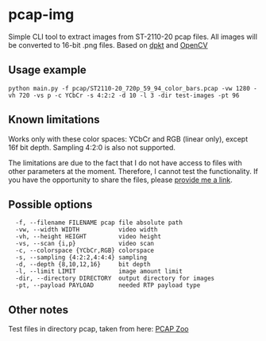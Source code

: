 # pcap-img
Simple CLI tool to extract images from ST-2110-20 pcap files. All images will be converted to 16-bit .png files. Based on [dpkt](https://github.com/kbandla/dpkt) and [OpenCV](https://opencv.org)

## Usage example
```
python main.py -f pcap/ST2110-20_720p_59_94_color_bars.pcap -vw 1280 -vh 720 -vs p -c YCbCr -s 4:2:2 -d 10 -l 3 -dir test-images -pt 96
```

## Known limitations
Works only with these color spaces: YCbCr and RGB (linear only), except 16f bit depth. Sampling 4:2:0 is also not supported.

The limitations are due to the fact that I do not have access to files with other parameters at the moment. Therefore, I cannot test the functionality. If you have the opportunity to share the files, please [provide me a link](https://t.me/drunkninja).

## Possible options
```
  -f, --filename FILENAME pcap file absolute path
  -vw, --width WIDTH           video width
  -vh, --height HEIGHT         video height
  -vs, --scan {i,p}            video scan
  -c, --colorspace {YCbCr,RGB} colorspace
  -s, --sampling {4:2:2,4:4:4} sampling
  -d, --depth {8,10,12,16}     bit depth
  -l, --limit LIMIT            image amount limit
  -dir, --directory DIRECTORY  output directory for images
  -pt, --payload PAYLOAD       needed RTP payload type
```
## Other notes
Test files in directory pcap, taken from here:
[PCAP Zoo](https://github.com/NEOAdvancedTechnology/ST2110_pcap_zoo)